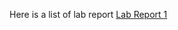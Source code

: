 <head>
    <link rel="shortcut icon" type="image/x-icon" href="favicon.ico">
</head>

Here is a list of lab report
[Lab Report 1](https://empire-penguin.github.io/lab-reports/lab-report-1-week-2.html)
